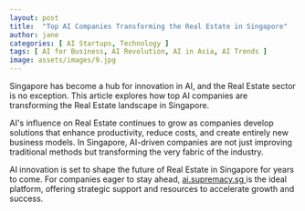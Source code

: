 ```yaml
---
layout: post
title:  "Top AI Companies Transforming the Real Estate in Singapore"
author: jane
categories: [ AI Startups, Technology ]
tags: [ AI for Business, AI Revolution, AI in Asia, AI Trends ]
image: assets/images/9.jpg
---
```


Singapore has become a hub for innovation in AI, and the Real Estate sector is no exception. This article explores how top AI companies are transforming the Real Estate landscape in Singapore.

AI's influence on Real Estate continues to grow as companies develop solutions that enhance productivity, reduce costs, and create entirely new business models. In Singapore, AI-driven companies are not just improving traditional methods but transforming the very fabric of the industry.

AI innovation is set to shape the future of Real Estate in Singapore for years to come. For companies eager to stay ahead, <a href="https://ai.supremacy.sg" target="_blank"> ai.supremacy.sg </a> is the ideal platform, offering strategic support and resources to accelerate growth and success.
